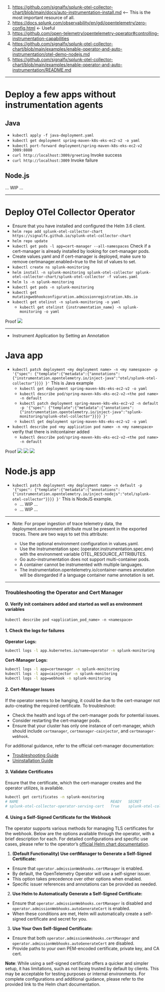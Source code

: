 
1. https://github.com/signalfx/splunk-otel-collector-chart/blob/main/docs/auto-instrumentation-install.md <-- This is the most important resource of all.
2. https://docs.splunk.com/observability/en/gdi/opentelemetry/zero-config.html <- Useful
3. https://github.com/open-telemetry/opentelemetry-operator#controlling-instrumentation-capabilities
4. https://github.com/signalfx/splunk-otel-collector-chart/blob/main/examples/enable-operator-and-auto-instrumentation/otel-demo-nodejs.md
5. https://github.com/signalfx/splunk-otel-collector-chart/blob/main/examples/enable-operator-and-auto-instrumentation/README.md

---
# Deploy a few apps without instrumentation agents

## Java
- `kubectl apply -f java-deployment.yaml`
- `kubectl get deployment spring-maven-k8s-eks-ec2-v2 -o yaml`
- `kubectl port-forward deployment/spring-maven-k8s-eks-ec2-v2 3009:8080`
- `curl http://localhost:3009/greeting` Invoke success
- `curl http://localhost:3009` Invoke failure


## Node.js
... WIP ...

---

# Deploy OTel Collector Operator

- Ensure that you have installed and configured the Helm 3.6 client.
- `helm repo add splunk-otel-collector-chart https://signalfx.github.io/splunk-otel-collector-chart`
- `helm repo update`
- `kubectl get pods -l app=cert-manager --all-namespaces` Check if a cert-manager is already installed by looking for cert-manager pods.
- Create values.yaml and if cert-manager is deployed, make sure to remove certmanager.enabled=true to the list of values to set.
- `kubectl create ns splunk-monitoring`
- `helm install -n splunk-monitoring splunk-otel-collector splunk-otel-collector-chart/splunk-otel-collector -f values.yaml`
- `helm ls -n splunk-monitoring`
- `kubectl get pods -n splunk-monitoring`
- `kubectl get mutatingwebhookconfiguration.admissionregistration.k8s.io`
- `kubectl get otelinst -n splunk-monitoring -o yaml`
    - `kubectl get otelinst {instrumentation_name} -n splunk-monitoring -o yaml`

Proof
![](proof1.png)

---


- Instrument Application by Setting an Annotation

# Java app
- `kubectl patch deployment <my deployment name> -n <my namespace> -p '{"spec": {"template":{"metadata":{"annotations":{"instrumentation.opentelemetry.io/inject-java":"otel/splunk-otel-collector"}}}} }'` This is Java example
  - `kubectl get deployment spring-maven-k8s-eks-ec2-v2 -o yaml`
  - `kubectl describe pod/spring-maven-k8s-eks-ec2-v2-<the pod name> -n default`
  - `kubectl patch deployment spring-maven-k8s-eks-ec2-v2 -n default -p '{"spec": {"template":{"metadata":{"annotations":{"instrumentation.opentelemetry.io/inject-java":"splunk-monitoring/splunk-otel-collector"}}}} }'`
  - `kubectl get deployment spring-maven-k8s-eks-ec2-v2 -o yaml`
- `kubectl describe pod <my application pod name> -n <my namespace>` verify that there is initcontainer added
    - `kubectl describe pod/spring-maven-k8s-eks-ec2-v2-<the pod name>  -n default`

Proof
![](proof2.png)
![](proof3.png)
![](proof4.png)

# Node.js app
- `kubectl patch deployment <my deployment name> -n default -p '{"spec": {"template":{"metadata":{"annotations":{"instrumentation.opentelemetry.io/inject-nodejs":"otel/splunk-otel-collector"}}}} }'` This is NodeJS example.
    - ... WIP ...
    - ... WIP ...

---

* Note: For proper ingestion of trace telemetry data, the deployment.environment attribute must be present in the exported traces. There are two ways to set this attribute:

    - Use the optional environment configuration in values.yaml.
    - Use the Instrumentation spec (operator.instrumentation.spec.env) with the environment variable OTEL_RESOURCE_ATTRIBUTES.
    - Go auto-instrumentation does not support multi-container pods.
    - A container cannot be instrumented with multiple languages.
   - The instrumentation.opentelemetry.io/container-names annotation will be disregarded if a language container name annotation is set.

---

### Troubleshooting the Operator and Cert Manager

#### 0. Verify init containers added and started as well as environment variables
```
kubectl describe pod <application_pod_name> -n <namespace>
```

#### 1. Check the logs for failures

**Operator Logs:**

```bash
kubectl logs -l app.kubernetes.io/name=operator -n splunk-monitoring
```

**Cert-Manager Logs:**

```bash
kubectl logs -l app=certmanager -n splunk-monitoring
kubectl logs -l app=cainjector -n splunk-monitoring
kubectl logs -l app=webhook -n splunk-monitoring
```

#### 2. Cert-Manager Issues

If the operator seems to be hanging, it could be due to the cert-manager not auto-creating the required certificate. To troubleshoot:

- Check the health and logs of the cert-manager pods for potential issues.
- Consider restarting the cert-manager pods.
- Ensure that your cluster has only one instance of cert-manager, which should include `certmanager`, `certmanager-cainjector`, and `certmanager-webhook`.

For additional guidance, refer to the official cert-manager documentation:
- [Troubleshooting Guide](https://cert-manager.io/docs/troubleshooting/)
- [Uninstallation Guide](https://cert-manager.io/v1.2-docs/installation/uninstall/kubernetes/)

#### 3. Validate Certificates

Ensure that the certificate, which the cert-manager creates and the operator utilizes, is available.

```bash
kubectl get certificates -n splunk-monitoring
# NAME                                          READY   SECRET                                                           AGE
# splunk-otel-collector-operator-serving-cert   True    splunk-otel-collector-operator-controller-manager-service-cert   5m
```

#### 4. Using a Self-Signed Certificate for the Webhook

The operator supports various methods for managing TLS certificates for the webhook. Below are the options available through the operator, with a brief description for each. For detailed configurations and specific use cases, please refer to the operator’s
[official Helm chart documentation](https://github.com/open-telemetry/opentelemetry-helm-charts/blob/main/charts/opentelemetry-operator/values.yaml).

1. **(Default Functionality) Use certManager to Generate a Self-Signed Certificate:**
  - Ensure that `operator.admissionWebhooks.certManager` is enabled.
  - By default, the OpenTelemetry Operator will use a self-signer issuer.
  - This option takes precedence over other options when enabled.
  - Specific issuer references and annotations can be provided as needed.

2. **Use Helm to Automatically Generate a Self-Signed Certificate:**
  - Ensure that `operator.admissionWebhooks.certManager` is disabled and `operator.admissionWebhooks.autoGenerateCert` is enabled.
  - When these conditions are met, Helm will automatically create a self-signed certificate and secret for you.

3. **Use Your Own Self-Signed Certificate:**
  - Ensure that both `operator.admissionWebhooks.certManager` and `operator.admissionWebhooks.autoGenerateCert` are disabled.
  - Provide paths to your own PEM-encoded certificate, private key, and CA cert.

**Note**: While using a self-signed certificate offers a quicker and simpler setup, it has limitations, such as not being trusted by default by clients.
This may be acceptable for testing purposes or internal environments. For complete configurations and additional guidance, please refer to the provided link to the Helm chart documentation.